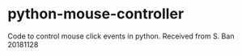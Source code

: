 # python-mouse-controller
Code to control mouse click events in python. Received from S. Ban 20181128

